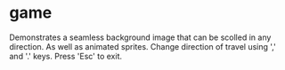 # game

Demonstrates a seamless background image that can be scolled in any
direction. As well as animated sprites. Change direction of travel using
',' and '.' keys. Press 'Esc' to exit.


